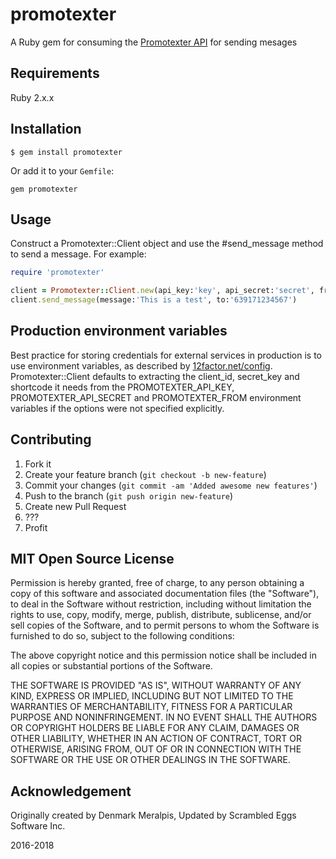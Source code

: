 promotexter
======

A Ruby gem for consuming the [Promotexter API](http://promotexter.com/index.php/landing/developers) for sending mesages

## Requirements

  Ruby 2.x.x

## Installation

    $ gem install promotexter

 Or add it to your `Gemfile`:

  	gem promotexter

## Usage

Construct a Promotexter::Client object and use the #send_message method to
send a message. For example:

```ruby
require 'promotexter'

client = Promotexter::Client.new(api_key:'key', api_secret:'secret', from:'xxxxxx')
client.send_message(message:'This is a test', to:'639171234567')
```

## Production environment variables

Best practice for storing credentials for external services in production is
to use environment variables, as described by [12factor.net/config](http://12factor.net/config).
Promotexter::Client defaults to extracting the client_id, secret_key and shortcode it needs from the
PROMOTEXTER_API_KEY, PROMOTEXTER_API_SECRET and PROMOTEXTER_FROM environment variables if the
options were not specified explicitly.

## Contributing

1. Fork it
2. Create your feature branch (`git checkout -b new-feature`)
3. Commit your changes (`git commit -am 'Added awesome new features'`)
4. Push to the branch (`git push origin new-feature`)
5. Create new Pull Request
6. ???
7. Profit

## MIT Open Source License

Permission is hereby granted, free of charge, to any person obtaining a copy of this software and associated documentation files (the "Software"), to deal in the Software without restriction, including without limitation the rights to use, copy, modify, merge, publish, distribute, sublicense, and/or sell copies of the Software, and to permit persons to whom the Software is furnished to do so, subject to the following conditions:

The above copyright notice and this permission notice shall be included in all copies or substantial portions of the Software.

THE SOFTWARE IS PROVIDED "AS IS", WITHOUT WARRANTY OF ANY KIND, EXPRESS OR IMPLIED, INCLUDING BUT NOT LIMITED TO THE WARRANTIES OF MERCHANTABILITY, FITNESS FOR A PARTICULAR PURPOSE AND NONINFRINGEMENT. IN NO EVENT SHALL THE AUTHORS OR COPYRIGHT HOLDERS BE LIABLE FOR ANY CLAIM, DAMAGES OR OTHER LIABILITY, WHETHER IN AN ACTION OF CONTRACT, TORT OR OTHERWISE, ARISING FROM, OUT OF OR IN CONNECTION WITH THE SOFTWARE OR THE USE OR OTHER DEALINGS IN THE SOFTWARE.

## Acknowledgement
Originally created by Denmark Meralpis, Updated by Scrambled Eggs Software Inc.

2016-2018
